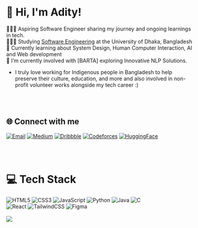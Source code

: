 
# 👋 Hi, I'm Adity!

👩🏻‍💻 Aspiring Software Engineer sharing my journey and ongoing learnings in tech.<br/>
👩🏻‍🎓 Studying [Software Engineering](http://www.iit.du.ac.bd/) at the University of Dhaka, Bangladesh<br/>
💭 Currently learning about System Design, Human Computer Interaction, AI and Web development <br/>
🔭 I’m currently involved with [BARTA] exploring Innovative NLP Solutions.<br/>

- I truly love working for Indigenous people in Bangladesh to help preserve their culture, education, and more 
and also involved in non-profit volunteer works alongside my tech career :)

<!--🌱 Diving into the world of Arduino—exploring its basics one circuit at a time. <br/>
⚔️ Trying to get back to the Competitive Programming grind—sharpening logic and chasing optimizations. <br/>-->
<br/>
<br/>

## 🌐 Connect with me

[![Email](https://img.shields.io/badge/Email-D14836?style=for-the-badge&logo=gmail&logoColor=white)](mailto:bsse1334@iit.du.ac.bd)
[![Medium](https://img.shields.io/badge/Medium-%2312100E.svg?style=for-the-badge&logo=Medium&logoColor=white)](https://medium.com/@bsse1334)
[![Dribbble](https://img.shields.io/badge/Dribbble-%23EA4C89.svg?style=for-the-badge&logo=Dribbble&logoColor=white)](https://dribbble.com/aiko_aera)
[![Codeforces](https://img.shields.io/badge/Codeforces-%235C5C5C.svg?style=for-the-badge&logo=codeforces&logoColor=white)](https://codeforces.com/profile/Aiko_aera)
[![HuggingFace](https://img.shields.io/badge/HuggingFace-FFD21F?style=for-the-badge&logo=huggingface&logoColor=black)](https://huggingface.co/adity12345)

<br/>
<br/>
<!--

## 🏆 Achievements

- [Microsoft Learn Achievement](https://learn.microsoft.com/api/achievements/share/en-us/aikoaera-2110/8ZASLSTW?sharingId=305188913E21FA5A)

-->
<!-- GitHub stats from https://github.com/anuraghazra/github-readme-stats -->




# 💻 Tech Stack
![HTML5](https://img.shields.io/badge/html5-%23E34F26.svg?style=for-the-badge&logo=html5&logoColor=white)
![CSS3](https://img.shields.io/badge/css3-%231572B6.svg?style=for-the-badge&logo=css3&logoColor=white)
![JavaScript](https://img.shields.io/badge/javascript-%23323330.svg?style=for-the-badge&logo=javascript&logoColor=%23F7DF1E)
![Python](https://img.shields.io/badge/python-3670A0?style=for-the-badge&logo=python&logoColor=ffdd54)
![Java](https://img.shields.io/badge/java-%23ED8B00.svg?style=for-the-badge&logo=openjdk&logoColor=white)
![C](https://img.shields.io/badge/c-%2300599C.svg?style=for-the-badge&logo=c&logoColor=white)<br/>
![React](https://img.shields.io/badge/react-%2320232a.svg?style=for-the-badge&logo=react&logoColor=%2361DAFB)
![TailwindCSS](https://img.shields.io/badge/tailwindcss-%2338B2AC.svg?style=for-the-badge&logo=tailwind-css&logoColor=white)
![Figma](https://img.shields.io/badge/figma-%23F24E1E.svg?style=for-the-badge&logo=figma&logoColor=white)
<br/>
<br/>
![](https://github-readme-stats.vercel.app/api?username=adity1234567&theme=radical&hide_border=false&include_all_commits=true&count_private=true)<br/>
<!--<p align="left"> <img src="https://komarev.com/ghpvc/?username=adity1234567&label=Profile%20views&color=0e75b6&style=flat" alt="adity" /> </p>

<!--
**adity1234567/adity1234567** is a ✨ _special_ ✨ repository because its `README.md` (this file) appears on your GitHub profile.

Here are some ideas to get you started:

- 🔭 I’m currently working on ...
- 🌱 I’m currently learning ...
- 👯 I’m looking to collaborate on ...
- 🤔 I’m looking for help with ...
- 💬 Ask me about ...
- 📫 How to reach me: ...
- 😄 Pronouns: ...
- ⚡ Fun fact: ...
-->
